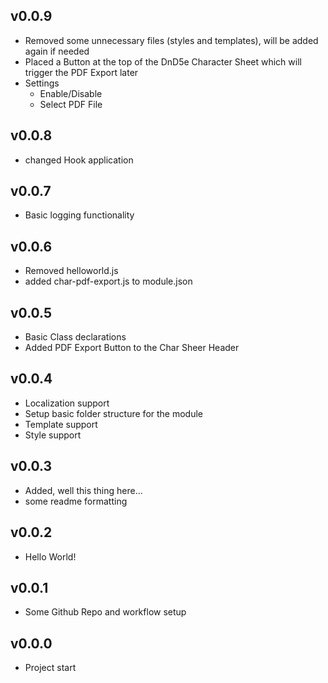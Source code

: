 ## v0.0.9
- Removed some unnecessary files (styles and templates), will be added again if needed
- Placed a Button at the top of the DnD5e Character Sheet which will trigger the PDF Export later
- Settings
  - Enable/Disable
  - Select PDF File

## v0.0.8
- changed Hook application

## v0.0.7
- Basic logging functionality

## v0.0.6
- Removed helloworld.js
- added char-pdf-export.js to module.json

## v0.0.5
- Basic Class declarations
- Added PDF Export Button to the Char Sheer Header

## v0.0.4
- Localization support
- Setup basic folder structure for the module
- Template support
- Style support 

## v0.0.3
- Added, well this thing here...
- some readme formatting

## v0.0.2
- Hello World!

## v0.0.1
- Some Github Repo and workflow setup

## v0.0.0
- Project start